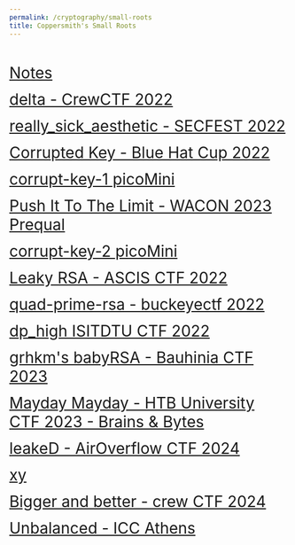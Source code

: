 ```yaml
---
permalink: /cryptography/small-roots
title: Coppersmith's Small Roots
---
```


<br>


<span style="font-size:2em;">   [Notes](/cryptography/small-roots/notes)       </span> <br>

<span style="font-size:2em;">   [delta - CrewCTF 2022](/cryptography/small-roots/delta-CrewCTF-2022)       </span> <br>

<span style="font-size:2em;">   [really_sick_aesthetic - SECFEST 2022](/cryptography/small-roots/really-sick-aesthetic-SECFEST-2022)       </span> <br>

<span style="font-size:2em;">   [Corrupted Key - Blue Hat Cup 2022](/cryptography/small-roots/Corrupted-Key-Blue-Hat-Cup-2022)       </span> <br>

<span style="font-size:2em;">   [corrupt-key-1 picoMini](/cryptography/small-roots/corrupt-key-1-picoMini)       </span> <br>

<span style="font-size:2em;">   [Push It To The Limit - WACON 2023 Prequal](/cryptography/small-roots/push-it-to-the-limit-WACON-2023-prequal)       </span> <br>

<span style="font-size:2em;">   [corrupt-key-2 picoMini](/cryptography/small-roots/corrupt-key-2-picoMini)       </span> <br>

<span style="font-size:2em;">   [Leaky RSA - ASCIS CTF 2022](/cryptography/small-roots/Leaky-RSA-ASCIS-CTF-2022)       </span> <br>

<span style="font-size:2em;">   [quad-prime-rsa - buckeyectf 2022](/cryptography/small-roots/quad-prime-rsa-buckeyectf-2022)       </span> <br>

<span style="font-size:2em;">   [dp_high ISITDTU CTF 2022](/cryptography/small-roots/dp-high-ISITDTU-CTF-2022)       </span> <br>

<span style="font-size:2em;">   [grhkm's babyRSA - Bauhinia CTF 2023](/cryptography/small-roots/babyRSA-Bauhinia-CTF-2023)       </span> <br>

<span style="font-size:2em;">   [Mayday Mayday - HTB University CTF 2023 - Brains & Bytes](/cryptography/small-roots/Mayday-Mayday-HTB-University-CTF-2023-Brains-&-Bytes)       </span> <br>

<span style="font-size:2em;">   [leakeD - AirOverflow CTF 2024](/cryptography/small-roots/leakeD-AirOverflow-CTF-2024)       </span> <br>

<span style="font-size:2em;">   [xy](/cryptography/small-roots/xy)       </span> <br>


<span style="font-size:2em;">   [Bigger and better - crew CTF 2024](/cryptography/small-roots/Bigger-and-better-crew-CTF-2024)       </span> <br>


<span style="font-size:2em;">   [Unbalanced - ICC Athens](/cryptography/small-roots/Unbalanced-ICCAthens)       </span> <br>
